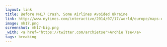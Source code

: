 ```yaml
---
layout: link
title: Before MH17 Crash, Some Airlines Avoided Ukraine
link: http://www.nytimes.com/interactive/2014/07/17/world/europe/maps-of-the-crash-of-malaysian-airlines-flight-mh17.html#diverted
image: mh17.png
screenshot: mh17-big.png
_with: <a href="https://twitter.com/archietse">Archie Tse</a>
tags: breaking
---
```

